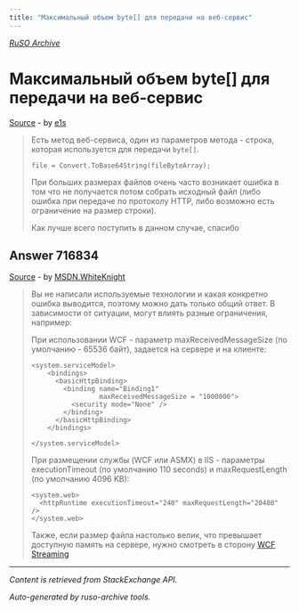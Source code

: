 ```yaml
---
title: "Максимальный объем byte[] для передачи на веб-сервис"
---
```

<p><i><a href="https://github.com/MSDN-WhiteKnight/ruso-archive/">RuSO Archive</a></i></p>
<h1>Максимальный объем byte[] для передачи на веб-сервис</h1>
<p><a href="https://ru.stackoverflow.com/questions/715955/%d0%9c%d0%b0%d0%ba%d1%81%d0%b8%d0%bc%d0%b0%d0%bb%d1%8c%d0%bd%d1%8b%d0%b9-%d0%be%d0%b1%d1%8a%d0%b5%d0%bc-byte-%d0%b4%d0%bb%d1%8f-%d0%bf%d0%b5%d1%80%d0%b5%d0%b4%d0%b0%d1%87%d0%b8-%d0%bd%d0%b0-%d0%b2%d0%b5%d0%b1-%d1%81%d0%b5%d1%80%d0%b2%d0%b8%d1%81">Source</a> - by <a href="https://ru.stackoverflow.com/users/32098/e1s">e1s</a></p>
<blockquote>
<p>Есть метод веб-сервиса, один из параметров метода - строка, которая используется для передачи <code>byte[]</code>.</p>

<pre><code>file = Convert.ToBase64String(fileByteArray);
</code></pre>

<p>При больших размерах файлов очень часто возникает ошибка в том что не получается потом собрать исходный файл (либо ошибка при передаче по протоколу HTTP, либо возможно есть ограничение на размер строки).</p>

<p>Как лучше всего поступить в данном случае, спасибо</p>

</blockquote>
<h2>Answer 716834</h2>
<p><a href="https://ru.stackoverflow.com/a/716834/">Source</a> - by <a href="https://ru.stackoverflow.com/users/240512/msdn-whiteknight">MSDN.WhiteKnight</a></p>
<blockquote>
<p>Вы не написали используемые технологии и какая конкретно ошибка выводится, поэтому можно дать только общий ответ. В зависимости от ситуации, могут влиять разные ограничения, например:</p>

<p>При использовании WCF - параметр maxReceivedMessageSize (по умолчанию - 65536 байт), задается на сервере и на клиенте:
</p>

<pre><code>&lt;system.serviceModel&gt;
    &lt;bindings&gt;
      &lt;basicHttpBinding&gt;
        &lt;binding name="Binding1"
                 maxReceivedMessageSize = "1000000"&gt;
          &lt;security mode="None" /&gt;
        &lt;/binding&gt;
      &lt;/basicHttpBinding&gt;
    &lt;/bindings&gt;

&lt;/system.serviceModel&gt;
</code></pre>

<p>При размещении службы (WCF или ASMX) в IIS - параметры executionTimeout (по умолчанию 110 seconds) и maxRequestLength (по умолчанию 4096 KB):
</p>

<pre><code>&lt;system.web&gt;
  &lt;httpRuntime executionTimeout="240" maxRequestLength="20480" /&gt;
&lt;/system.web&gt;
</code></pre>

<p>Также, если размер файла настолько велик, что превышает доступную память на сервере, нужно смотреть в сторону <a href="https://msdn.microsoft.com/ru-ru/library/ms733742(v=vs.110).aspx#Streaming%20Data" rel="nofollow noreferrer">WCF Streaming</a> </p>

</blockquote>
<hr/>
<p><i>Content is retrieved from StackExchange API. </i></p>
<p><i>Auto-generated by ruso-archive tools. </i></p>
